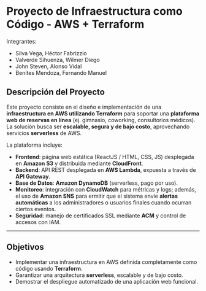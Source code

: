 # Proyecto de Infraestructura como Código - AWS + Terraform

Integrantes:

- Silva Vega, Héctor Fabrizzio
- Valverde Sihuenza, Wilmer Diego
- John Steven, Alonso Vidal
- Benites Mendoza, Fernando Manuel

## Descripción del Proyecto
Este proyecto consiste en el diseño e implementación de una **infraestructura en AWS utilizando Terraform** para soportar una **plataforma web de reservas en línea** (ej. gimnasio, coworking, consultorios médicos).  
La solución busca ser **escalable, segura y de bajo costo**, aprovechando servicios **serverless** de AWS.

La plataforma incluye:
- **Frontend**: página web estática (ReactJS / HTML, CSS, JS) desplegada en **Amazon S3** y distribuida mediante **CloudFront**.
- **Backend**: API REST desplegada en **AWS Lambda**, expuesta a través de **API Gateway**.
- **Base de Datos**: **Amazon DynamoDB** (serverless, pago por uso).
- **Monitoreo**: integración con **CloudWatch** para métricas y logs; además, el uso de **Amazon SNS** para ermitir que el sistema envíe  **alertas automáticas** a los administradores o usuarios finales cuando ocurran ciertos eventos.
- **Seguridad**: manejo de certificados SSL mediante **ACM** y control de accesos con IAM.

---

## Objetivos
- Implementar una infraestructura en AWS definida completamente como código usando **Terraform**.
- Garantizar una arquitectura **serverless**, escalable y de bajo costo.
- Demostrar el despliegue automatizado de una aplicación web funcional.